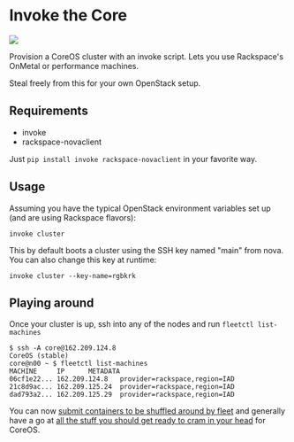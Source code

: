 Invoke the Core
===============

![](http://i.imgur.com/6V8XFRp.png?1)

Provision a CoreOS cluster with an invoke script. Lets you use Rackspace's OnMetal or performance machines.

Steal freely from this for your own OpenStack setup.

## Requirements

* invoke
* rackspace-novaclient

Just `pip install invoke rackspace-novaclient` in your favorite way.

## Usage

Assuming you have the typical OpenStack environment variables set up (and are
using Rackspace flavors):

```
invoke cluster
```

This by default boots a cluster using the SSH key named "main" from nova. You
can also change this key at runtime:

```
invoke cluster --key-name=rgbkrk
```

## Playing around

Once your cluster is up, ssh into any of the nodes and run `fleetctl list-machines`

```
$ ssh -A core@162.209.124.8
CoreOS (stable)
core@n00 ~ $ fleetctl list-machines
MACHINE		IP		METADATA
06cf1e22...	162.209.124.8	provider=rackspace,region=IAD
21c8d9ac...	162.209.125.24	provider=rackspace,region=IAD
dad793a2...	162.209.125.29	provider=rackspace,region=IAD
```

You can now [submit containers to be shuffled around by fleet](https://coreos.com/docs/launching-containers/launching/launching-containers-fleet/)
and generally have a go at [all the stuff you should get ready to cram in your
head](https://coreos.com/docs/) for CoreOS.
